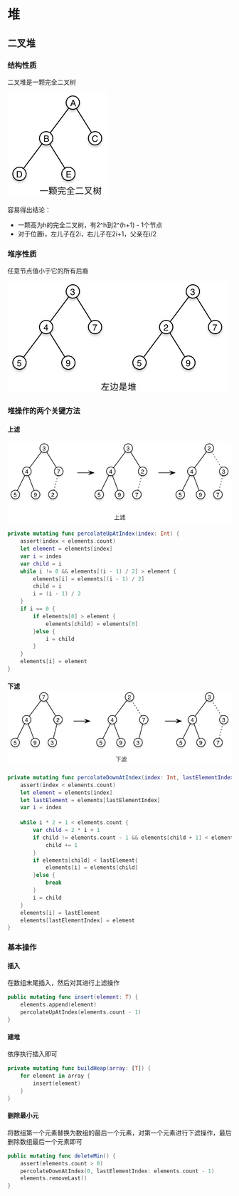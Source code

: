 # 堆

## 二叉堆

### 结构性质

二叉堆是一颗完全二叉树

 ![CompleteBinaryTree](Image/CompleteBinaryTree.png)

容易得出结论：

* 一颗高为h的完全二叉树，有2^h到2^(h+1) - 1个节点
* 对于位置i，左儿子在2i，右儿子在2i+1，父亲在i/2

### 堆序性质

任意节点值小于它的所有后裔

 ![BinaryHeap](Image/BinaryHeap.png)

### 堆操作的两个关键方法

#### 上滤

![percolateUp](Image/percolateUp.png)

```swift
private mutating func percolateUpAtIndex(index: Int) {
    assert(index < elements.count)
    let element = elements[index]
    var i = index
    var child = i
    while i != 0 && elements[(i - 1) / 2] > element {
        elements[i] = elements[(i - 1) / 2]
        child = i
        i = (i - 1) / 2
    }
    if i == 0 {
        if elements[0] > element {
            elements[child] = elements[0]
        }else {
            i = child
        }
    }
    elements[i] = element
}
```



#### 下滤  ![percolateDown](Image/percolateDown.png)

```swift
private mutating func percolateDownAtIndex(index: Int, lastElementIndex: Int) {
    assert(index < elements.count)
    let element = elements[index]
    let lastElement = elements[lastElementIndex]
    var i = index
    
    while i * 2 + 1 < elements.count {
        var child = 2 * i + 1
        if child != elements.count - 1 && elements[child + 1] < elements[child] {
            child += 1
        }
        if elements[child] < lastElement{
            elements[i] = elements[child]
        }else {
            break
        }
        i = child
    }
    elements[i] = lastElement
    elements[lastElementIndex] = element
}
```



### 基本操作

#### 插入

在数组末尾插入，然后对其进行上滤操作

```swift
public mutating func insert(element: T) {
    elements.append(element)
    percolateUpAtIndex(elements.count - 1)
}
```

#### 建堆

依序执行插入即可

```swift
private mutating func buildHeap(array: [T]) {
    for element in array {
        insert(element)
    }
}
```

#### 删除最小元

将数组第一个元素替换为数组的最后一个元素，对第一个元素进行下滤操作，最后删除数组最后一个元素即可

```swift
public mutating func deleteMin() {
    assert(elements.count > 0)
    percolateDownAtIndex(0, lastElementIndex: elements.count - 1)
    elements.removeLast()
}
```

